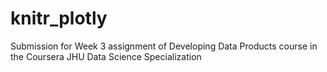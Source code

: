 # knitr_plotly
Submission for Week 3 assignment of Developing Data Products course in the Coursera JHU Data Science Specialization

